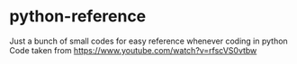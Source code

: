 # python-reference

Just a bunch of small codes for easy reference whenever coding in python
Code taken from https://www.youtube.com/watch?v=rfscVS0vtbw
